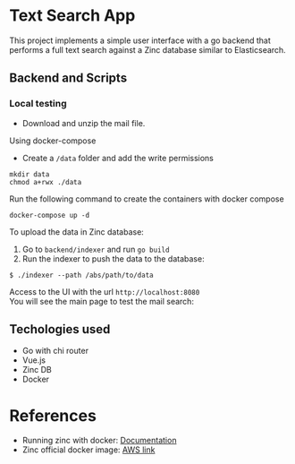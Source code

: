 # Text Search App

This project implements a simple user interface with a go backend that performs a full text search against a Zinc database similar to Elasticsearch.

## Backend and Scripts

### Local testing
* Download and unzip the mail file. 

Using docker-compose
* Create a `/data` folder and add the write permissions
```
mkdir data
chmod a+rwx ./data
```

Run the following command to create the containers with docker compose
```
docker-compose up -d
```

To upload the data in Zinc database:
1. Go to `backend/indexer` and run `go build`
2. Run the indexer to push the data to the database:
```
$ ./indexer --path /abs/path/to/data
```
Access to the UI with the url `http://localhost:8080`  
You will see the main page to test the mail search:



## Techologies used
* Go with chi router
* Vue.js
* Zinc DB
* Docker

# References
* Running zinc with docker: [Documentation](https://docs.zincsearch.com/installation/)
* Zinc official docker image: [AWS link](https://gallery.ecr.aws/zinclabs/zinc)
